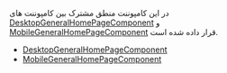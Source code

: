 <div class="dp-doc-container"">

<div class="dp-doc-tags">

<div class="mobile-version"></div>
<div class="desktop-version"></div>
<div class="no-template"></div>

</div>

<div class="dp-doc-body">

در این کامپوننت منطق مشترک بین کامپوننت های
 [DesktopGeneralHomePageComponent](DesktopGeneralHomePageComponent.html#readme)
و
 [MobileGeneralHomePageComponent](MobileGeneralHomePageComponent.html#readme)
قرار داده شده است.
 
</div>

<div class="dp-doc-links">

<div class="children"></div>

+ [DesktopGeneralHomePageComponent](DesktopGeneralHomePageComponent.html#readme)
+ [MobileGeneralHomePageComponent](MobileGeneralHomePageComponent.html#readme)


</div>


</div> 



